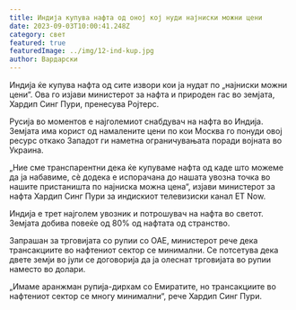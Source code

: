 ```yaml
---
title: Индија купува нафта од оној кој нуди најниски можни цени
date: 2023-09-03T10:00:41.248Z
category: свет
featured: true
featuredImage: ../img/12-ind-kup.jpg
author: Вардарски
---
```

Индија ќе купува нафта од сите извори кои ја нудат по „најниски можни цени“. Ова го изјави министерот за нафта и природен гас во земјата, Хардип Синг Пури, пренесува Ројтерс.

Русија во моментов е најголемиот снабдувач на нафта во Индија. Земјата има корист од намалените цени по кои Москва го понуди овој ресурс откако Западот ги наметна ограничувањата поради војната во Украина.

„Ние сме транспарентни дека ќе купуваме нафта од каде што можеме да ја набавиме, сè додека е испорачана до нашата увозна точка во нашите пристаништа по најниска можна цена“, изјави министерот за нафта Хардип Синг Пури за индискиот телевизиски канал ET Now.

Индија е трет најголем увозник и потрошувач на нафта во светот. Земјата добива повеќе од 80% од нафтата од странство.

Запрашан за трговијата со рупии со ОАЕ, министерот рече дека трансакциите во нафтениот сектор се минимални. Се потсетува дека двете земји во јули се договорија да ја олеснат трговијата во рупии наместо во долари.

„Имаме аранжман рупија-дирхам со Емиратите, но трансакциите во нафтениот сектор се многу минимални“, рече Хардип Синг Пури.